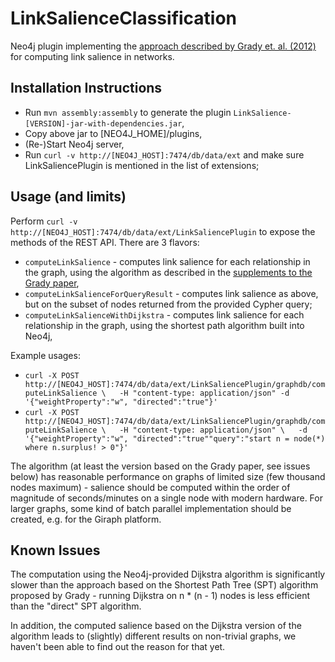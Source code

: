 LinkSalienceClassification
==========================

Neo4j plugin implementing the [approach described by Grady et. al. (2012)](http://rocs.northwestern.edu/index_assets/grady_2012.pdf) 
for computing link salience in networks.

Installation Instructions
--------------------

* Run `mvn assembly:assembly` to generate the plugin `LinkSalience-[VERSION]-jar-with-dependencies.jar`,
* Copy above jar to [NEO4J_HOME]/plugins,
* (Re-)Start Neo4j server,
* Run `curl -v http://[NEO4J_HOST]:7474/db/data/ext` and make sure LinkSaliencePlugin is mentioned in the list of extensions;

Usage (and limits)
------------------

Perform `curl -v http://[NEO4J_HOST]:7474/db/data/ext/LinkSaliencePlugin` to expose the methods of the REST API. There are 3 flavors:

* `computeLinkSalience` - computes link salience for each relationship in the graph, using the algorithm as described in the 
[supplements to the Grady paper](http://www.nature.com/ncomms/journal/v3/n5/extref/ncomms1847-s1.pdf), 
* `computeLinkSalienceForQueryResult` - computes link salience as above, but on the subset of nodes returned from the provided Cypher query;
* `computeLinkSalienceWithDijkstra` - computes link salience for each relationship in the graph, using the shortest path algorithm built into Neo4j,

Example usages:

* `curl -X POST http://[NEO4J_HOST]:7474/db/data/ext/LinkSaliencePlugin/graphdb/computeLinkSalience \  
	-H "content-type: application/json" -d '{"weightProperty":"w", "directed":"true"}'`
* `curl -X POST http://[NEO4J_HOST]:7474/db/data/ext/LinkSaliencePlugin/graphdb/computeLinkSalience \  
	-H "content-type: application/json" \  
	-d '{"weightProperty":"w", "directed":"true""query":"start n = node(*) where n.surplus! > 0"}'`

The algorithm (at least the version based on the Grady paper, see issues below) has reasonable performance on graphs of limited size 
(few thousand nodes maximum) - salience should be computed within the order of magnitude of seconds/minutes on a single node with modern 
hardware. For larger graphs, some kind of batch parallel implementation should be created, e.g. for the Giraph platform.

Known Issues
------------

The computation using the Neo4j-provided Dijkstra algorithm is significantly slower than the approach based on the Shortest Path Tree (SPT) algorithm proposed by Grady - 
running Dijkstra on n * (n - 1) nodes is less efficient than the "direct" SPT algorithm.

In addition, the computed salience based on the Dijkstra version of the algorithm leads to (slightly) different results on non-trivial graphs, we haven't been able
to find out the reason for that yet.